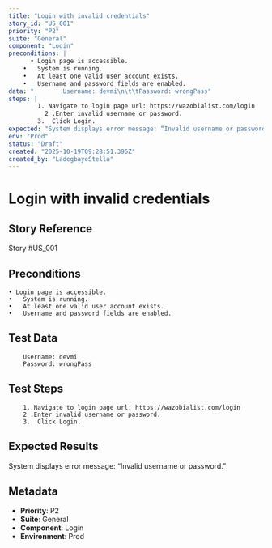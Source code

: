 ```yaml
---
title: "Login with invalid credentials"
story_id: "US_001"
priority: "P2"
suite: "General"
component: "Login"
preconditions: |
      • Login page is accessible.
  	•	System is running.
  	•	At least one valid user account exists.
  	•	Username and password fields are enabled.
data: "        Username: devmi\n\t\tPassword: wrongPass"
steps: |
      	1. Navigate to login page url: https://wazobialist.com/login
          2 .Enter invalid username or password.
  	    3.	Click Login.
expected: "System displays error message: “Invalid username or password.”"
env: "Prod"
status: "Draft"
created: "2025-10-19T09:28:51.396Z"
created_by: "LadegbayeStella"
---
```


# Login with invalid credentials

## Story Reference
Story #US_001

## Preconditions
    • Login page is accessible.
	•	System is running.
	•	At least one valid user account exists.
	•	Username and password fields are enabled.


## Test Data
        Username: devmi
		Password: wrongPass


## Test Steps
    	1. Navigate to login page url: https://wazobialist.com/login
        2 .Enter invalid username or password.
	    3.	Click Login.

## Expected Results
System displays error message: “Invalid username or password.”

## Metadata
- **Priority**: P2
- **Suite**: General
- **Component**: Login
- **Environment**: Prod
